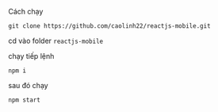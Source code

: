 Cách chạy

```
git clone https://github.com/caolinh22/reactjs-mobile.git
```

cd vào folder `reactjs-mobile`

chạy tiếp lệnh

```
npm i
```

sau đó chạy

```
npm start
```
